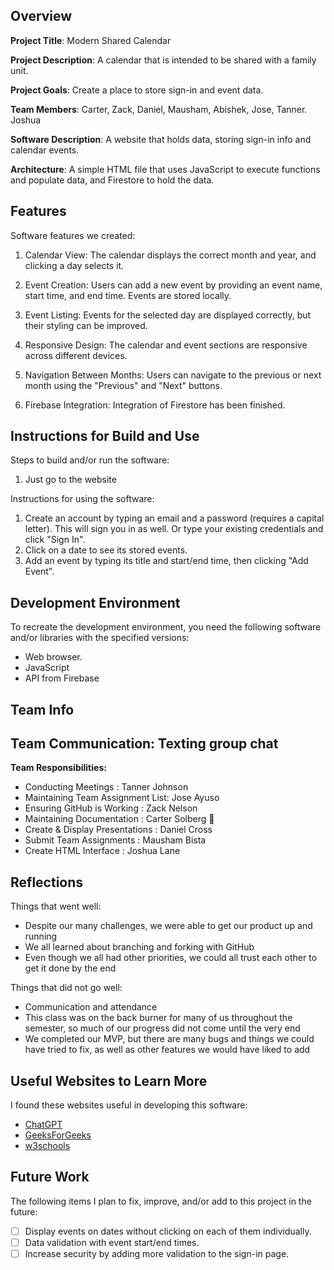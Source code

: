 ## Overview

**Project Title**: Modern Shared Calendar

**Project Description**: A calendar that is intended to be shared with a family unit. 

**Project Goals**: Create a place to store sign-in and event data. 

**Team Members**: Carter, Zack, Daniel, Mausham, Abishek, Jose, Tanner. Joshua

**Software Description**: A website that holds data, storing sign-in info and calendar events. 

**Architecture**: A simple HTML file that uses JavaScript to execute functions and populate data, and Firestore to hold the data. 

## Features

Software features we created:

1. Calendar View: The calendar displays the correct month and year, and clicking a day selects it.

2. Event Creation: Users can add a new event by providing an event name, start time, and end time. Events are stored locally.

3. Event Listing: Events for the selected day are displayed correctly, but their styling can be improved.

4. Responsive Design: The calendar and event sections are responsive across different devices.

5. Navigation Between Months: Users can navigate to the previous or next month using the "Previous" and "Next" buttons.

6. Firebase Integration: Integration of Firestore has been finished. 


## Instructions for Build and Use

Steps to build and/or run the software:

1. Just go to the website

Instructions for using the software:

1. Create an account by typing an email and a password (requires a capital letter). This will sign you in as well. Or type your existing credentials and click "Sign In".
2. Click on a date to see its stored events. 
3. Add an event by typing its title and start/end time, then clicking "Add Event".

## Development Environment 

To recreate the development environment, you need the following software and/or libraries with the specified versions:

* Web browser.
* JavaScript
* API from Firebase

## Team Info

## Team Communication: Texting group chat

**Team Responsibilities:**

- Conducting Meetings : Tanner Johnson
- Maintaining Team Assignment List: Jose Ayuso
- Ensuring GitHub is Working : Zack Nelson
- Maintaining Documentation : Carter Solberg 🚀 
- Create & Display Presentations : Daniel Cross
- Submit Team Assignments  : Mausham Bista
- Create HTML Interface  : Joshua Lane

## Reflections

Things that went well:

- Despite our many challenges, we were able to get our product up and running
- We all learned about branching and forking with GitHub
- Even though we all had other priorities, we could all trust each other to get it done by the end

Things that did not go well:

- Communication and attendance
- This class was on the back burner for many of us throughout the semester, so much of our progress did not come until the very end
- We completed our MVP, but there are many bugs and things we could have tried to fix, as well as other features we would have liked to add

## Useful Websites to Learn More

I found these websites useful in developing this software:

* [ChatGPT](https://chatgpt.com/)
* [GeeksForGeeks](https://www.geeksforgeeks.org/difference-between-local-storage-session-storage-and-cookies/)
* [w3schools](https://www.w3schools.com/jsref/prop_win_sessionstorage.asp)

## Future Work

The following items I plan to fix, improve, and/or add to this project in the future:

* [ ] Display events on dates without clicking on each of them individually.
* [ ] Data validation with event start/end times.
* [ ] Increase security by adding more validation to the sign-in page. 
